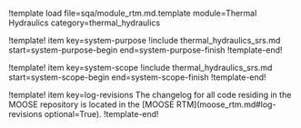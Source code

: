 !template load file=sqa/module_rtm.md.template module=Thermal Hydraulics category=thermal_hydraulics

!template! item key=system-purpose
!include thermal_hydraulics_srs.md start=system-purpose-begin end=system-purpose-finish
!template-end!

!template! item key=system-scope
!include thermal_hydraulics_srs.md start=system-scope-begin end=system-scope-finish
!template-end!

!template! item key=log-revisions
The changelog for all code residing in the MOOSE repository is located in the
[MOOSE RTM](moose_rtm.md#log-revisions optional=True).
!template-end!
